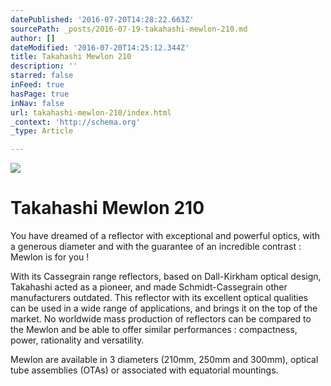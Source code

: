 ```yaml
---
datePublished: '2016-07-20T14:28:22.663Z'
sourcePath: _posts/2016-07-19-takahashi-mewlon-210.md
author: []
dateModified: '2016-07-20T14:25:12.344Z'
title: Takahashi Mewlon 210
description: ''
starred: false
inFeed: true
hasPage: true
inNav: false
url: takahashi-mewlon-210/index.html
_context: 'http://schema.org'
_type: Article

---
```

![](https://the-grid-user-content.s3-us-west-2.amazonaws.com/8b33e078-c935-46d9-8399-bc3a0587627b.jpg)

# Takahashi Mewlon 210

You have dreamed of a reflector with exceptional and powerful optics, with a generous diameter and with the guarantee of an incredible contrast : Mewlon is for you !

With its Cassegrain range reflectors, based on Dall-Kirkham optical design, Takahashi acted as a pioneer, and made Schmidt-Cassegrain other manufacturers outdated. This reflector with its excellent optical qualities can be used in a wide range of applications, and brings it on the top of the market. No worldwide mass production of reflectors can be compared to the Mewlon and be able to offer similar performances : compactness, power, rationality and versatility.

Mewlon are available in 3 diameters (210mm, 250mm and 300mm), optical tube assemblies (OTAs) or associated with equatorial mountings.